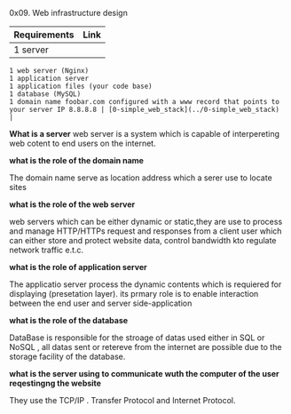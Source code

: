 0x09. Web infrastructure design<br/>


| Requirements  | Link  |
| ---           | ---   |
|   1 server
    1 web server (Nginx)
    1 application server
    1 application files (your code base)
    1 database (MySQL)
    1 domain name foobar.com configured with a www record that points to your server IP 8.8.8.8 | [0-simple_web_stack](../0-simple_web_stack)   |
    
**What is a server**
 web server is a system which is capable of interpereting web cotent to end users on the internet.
 
**what is the role of the domain name**
<p>The domain name serve as location address which a serer use to locate sites</p>

**what is the role of the web server**
  <p>web servers which can be either dynamic or static,they are use to process and manage HTTP/HTTPs request and responses from a client user which can either store and protect website data, control bandwidth kto regulate network traffic e.t.c.</p>
  
**what is the role of application server**
<p>The applicatio server process the dynamic contents which is requiered for displaying (presetation layer). its prmary role is to enable interaction between the end user and server side-application</p>

**what is the role of the database**
<p>DataBase is responsible for the stroage of datas used either in SQL or NoSQL , all datas sent or retereve from the internet are possible due to the storage facility of the database.</p>

**what is the server using to communicate wuth the computer of the user reqestingng the website**
<p>They use the TCP/IP . Transfer Protocol and Internet Protocol.</p>
